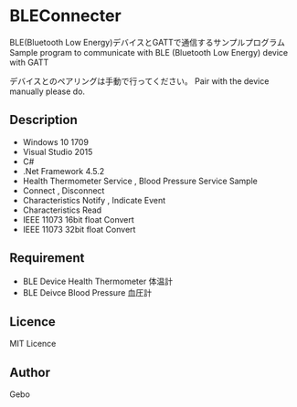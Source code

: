 BLEConnecter
====

BLE(Bluetooth Low Energy)デバイスとGATTで通信するサンプルプログラム
Sample program to communicate with BLE (Bluetooth Low Energy) device with GATT

デバイスとのペアリングは手動で行ってください。
Pair with the device manually please do.

## Description
- Windows 10 1709
- Visual Studio 2015
- C#
- .Net Framework 4.5.2
- Health Thermometer Service , Blood Pressure Service Sample
- Connect , Disconnect
- Characteristics Notify , Indicate Event
- Characteristics Read
- IEEE 11073 16bit float Convert
- IEEE 11073 32bit float Convert

## Requirement
- BLE Device Health Thermometer 体温計
- BLE Deivce Blood Pressure 血圧計

## Licence
MIT Licence

## Author
Gebo
